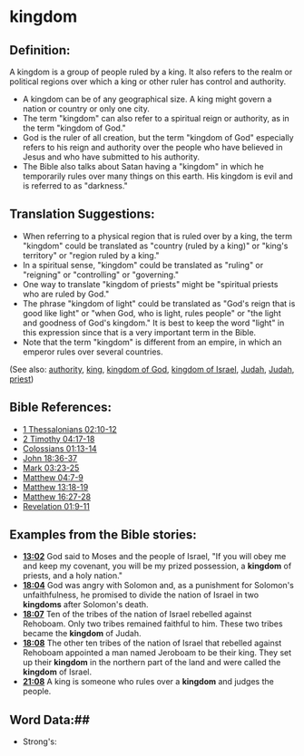 # kingdom #

## Definition: ##

A kingdom is a group of people ruled by a king. It also refers to the realm or political regions over which a king or other ruler has control and authority.

* A kingdom can be of any geographical size. A king might govern a nation or country or only one city.
* The term "kingdom" can also refer to a spiritual reign or authority, as in the term "kingdom of God."
* God is the ruler of all creation, but the term "kingdom of God" especially refers to his reign and authority over the people who have believed in Jesus and who have submitted to his authority.
* The Bible also talks about Satan having a "kingdom" in which he temporarily rules over many things on this earth. His kingdom is evil and is referred to as "darkness."

## Translation Suggestions: ##

* When referring to a physical region that is ruled over by a king, the term "kingdom" could be translated as "country (ruled by a king)" or "king's territory" or "region ruled by a king."
* In a spiritual sense, "kingdom" could be translated as "ruling" or "reigning" or "controlling" or "governing."
* One way to translate "kingdom of priests" might be "spiritual priests who are ruled by God."
* The phrase "kingdom of light" could be translated as "God's reign that is good like light" or "when God, who is light, rules people" or "the light and goodness of God's kingdom." It is best to keep the word "light" in this expression since that is a very important term in the Bible.
* Note that the term "kingdom" is different from an empire, in which an emperor rules over several countries.

(See also: [authority](../kt/authority.md), [king](../other/king.md), [kingdom of God](../kt/kingdomofgod.md), [kingdom of Israel](../other/kingdomofisrael.md), [Judah](../other/judah.md), [Judah](../other/kingdomofjudah.md), [priest](../kt/priest.md))

## Bible References: ##

* [1 Thessalonians 02:10-12](rc://en/tn/help/1th/02/10)
* [2 Timothy 04:17-18](rc://en/tn/help/2ti/04/17)
* [Colossians 01:13-14](rc://en/tn/help/col/01/13)
* [John 18:36-37](rc://en/tn/help/jhn/18/36)
* [Mark 03:23-25](rc://en/tn/help/mrk/03/23)
* [Matthew 04:7-9](rc://en/tn/help/mat/04/07)
* [Matthew 13:18-19](rc://en/tn/help/mat/13/18)
* [Matthew 16:27-28](rc://en/tn/help/mat/16/27)
* [Revelation 01:9-11](rc://en/tn/help/rev/01/09)

## Examples from the Bible stories: ##

* __[13:02](rc://en/tn/help/obs/13/02)__ God said to Moses and the people of Israel, "If you will obey me and keep my covenant, you will be my prized possession, a __kingdom__  of priests, and a holy nation."
* __[18:04](rc://en/tn/help/obs/18/04)__ God was angry with Solomon and, as a punishment for Solomon's unfaithfulness, he promised to divide the nation of Israel in two __kingdoms__  after Solomon's death.
* __[18:07](rc://en/tn/help/obs/18/07)__ Ten of the tribes of the nation of Israel rebelled against Rehoboam. Only two tribes remained faithful to him. These two tribes became the __kingdom__  of Judah.
* __[18:08](rc://en/tn/help/obs/18/08)__ The other ten tribes of the nation of Israel that rebelled against Rehoboam appointed a man named Jeroboam to be their king. They set up their __kingdom__  in the northern part of the land and were called the __kingdom__  of Israel.
* __[21:08](rc://en/tn/help/obs/21/08)__ A king is someone who rules over a __kingdom__  and judges the people.

## Word Data:##

* Strong's: 

